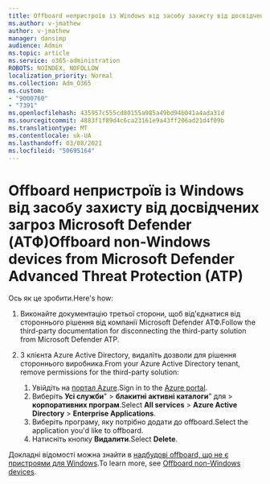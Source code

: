 ```yaml
---
title: Offboard непристроїв із Windows від засобу захисту від досвідчених загроз Microsoft Defender (АТФ)
ms.author: v-jmathew
author: v-jmathew
manager: dansimp
audience: Admin
ms.topic: article
ms.service: o365-administration
ROBOTS: NOINDEX, NOFOLLOW
localization_priority: Normal
ms.collection: Adm_O365
ms.custom:
- "9000760"
- "7391"
ms.openlocfilehash: 435957c555cd80155a985a49bd94b041a4ada31d
ms.sourcegitcommit: 4883f1f89d4c6ca23161e9a43ff206ad21d4f09b
ms.translationtype: MT
ms.contentlocale: uk-UA
ms.lasthandoff: 03/08/2021
ms.locfileid: "50695164"
---
```

# <a name="offboard-non-windows-devices-from-microsoft-defender-advanced-threat-protection-atp"></a><span data-ttu-id="ebda1-102">Offboard непристроїв із Windows від засобу захисту від досвідчених загроз Microsoft Defender (АТФ)</span><span class="sxs-lookup"><span data-stu-id="ebda1-102">Offboard non-Windows devices from Microsoft Defender Advanced Threat Protection (ATP)</span></span>

<span data-ttu-id="ebda1-103">Ось як це зробити.</span><span class="sxs-lookup"><span data-stu-id="ebda1-103">Here's how:</span></span>

1. <span data-ttu-id="ebda1-104">Виконайте документацію третьої сторони, щоб від'єднатися від стороннього рішення від компанії Microsoft Defender АТФ.</span><span class="sxs-lookup"><span data-stu-id="ebda1-104">Follow the third-party documentation for disconnecting the third-party solution from Microsoft Defender ATP.</span></span>
2. <span data-ttu-id="ebda1-105">З клієнта Azure Active Directory, видаліть дозволи для рішення стороннього виробника.</span><span class="sxs-lookup"><span data-stu-id="ebda1-105">From your Azure Active Directory tenant, remove permissions for the third-party solution:</span></span>

    1. <span data-ttu-id="ebda1-106">Увійдіть на [портал Azure](https://go.microsoft.com/fwlink/?linkid=2125612).</span><span class="sxs-lookup"><span data-stu-id="ebda1-106">Sign in to the [Azure portal](https://go.microsoft.com/fwlink/?linkid=2125612).</span></span>
    1. <span data-ttu-id="ebda1-107">Виберіть **Усі служби**"  >  **блакитні активні каталоги**" для  >  **корпоративних програм**.</span><span class="sxs-lookup"><span data-stu-id="ebda1-107">Select **All services** > **Azure Active Directory** > **Enterprise Applications**.</span></span>
    1. <span data-ttu-id="ebda1-108">Виберіть програму, яку потрібно додати до offboard.</span><span class="sxs-lookup"><span data-stu-id="ebda1-108">Select the application you'd like to offboard.</span></span>
    1. <span data-ttu-id="ebda1-109">Натисніть кнопку **Видалити**.</span><span class="sxs-lookup"><span data-stu-id="ebda1-109">Select **Delete**.</span></span>

<span data-ttu-id="ebda1-110">Докладні відомості можна знайти в [надбудові offboard, що не є пристроями для Windows](https://go.microsoft.com/fwlink/?linkid=2143630).</span><span class="sxs-lookup"><span data-stu-id="ebda1-110">To learn more, see [Offboard non-Windows devices](https://go.microsoft.com/fwlink/?linkid=2143630).</span></span>
